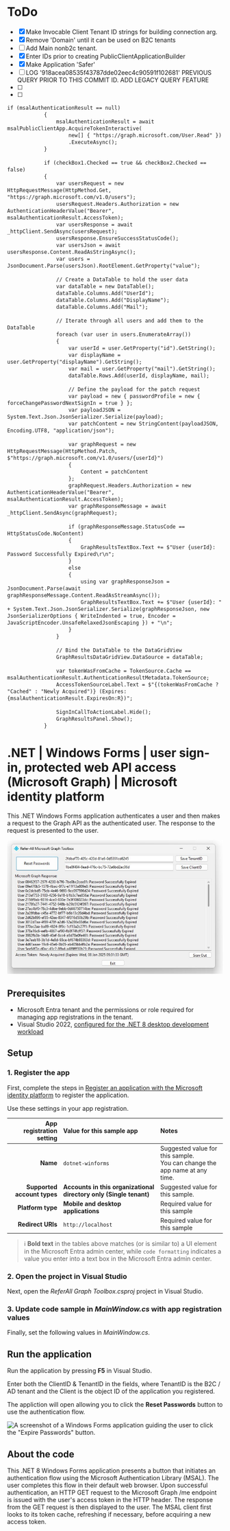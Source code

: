 # ToDo
- [x] Make Invocable Client Tenant ID strings for building connection arg.<br>
- [x] Remove 'Domain' until it can be used on B2C tenants <br>
- [ ] Add Main nonb2c tenant.<br>
- [x] Enter IDs prior to creating PublicClientApplicationBuilder<br>
- [x] Make Application 'Safer'<br>
- [ ] LOG '918acea08535f43787dde02eec4c90591f102681' PREVIOUS QUERY PRIOR TO THIS COMMIT ID. ADD LEGACY QUERY FEATURE
- [ ] 
- [ ] 

```
if (msalAuthenticationResult == null)
            {
                msalAuthenticationResult = await msalPublicClientApp.AcquireTokenInteractive(
                    new[] { "https://graph.microsoft.com/User.Read" })
                    .ExecuteAsync();
            }

            if (checkBox1.Checked == true && checkBox2.Checked == false)
            {
                var usersRequest = new HttpRequestMessage(HttpMethod.Get, "https://graph.microsoft.com/v1.0/users");
                usersRequest.Headers.Authorization = new AuthenticationHeaderValue("Bearer", msalAuthenticationResult.AccessToken);
                var usersResponse = await _httpClient.SendAsync(usersRequest);
                usersResponse.EnsureSuccessStatusCode();
                var usersJson = await usersResponse.Content.ReadAsStringAsync();
                var users = JsonDocument.Parse(usersJson).RootElement.GetProperty("value");

                // Create a DataTable to hold the user data
                var dataTable = new DataTable();
                dataTable.Columns.Add("UserId");
                dataTable.Columns.Add("DisplayName");
                dataTable.Columns.Add("Mail");

                // Iterate through all users and add them to the DataTable
                foreach (var user in users.EnumerateArray())
                {
                    var userId = user.GetProperty("id").GetString();
                    var displayName = user.GetProperty("displayName").GetString();
                    var mail = user.GetProperty("mail").GetString();
                    dataTable.Rows.Add(userId, displayName, mail);

                    // Define the payload for the patch request
                    var payload = new { passwordProfile = new { forceChangePasswordNextSignIn = true } };
                    var payloadJSON = System.Text.Json.JsonSerializer.Serialize(payload);
                    var patchContent = new StringContent(payloadJSON, Encoding.UTF8, "application/json");

                    var graphRequest = new HttpRequestMessage(HttpMethod.Patch, $"https://graph.microsoft.com/v1.0/users/{userId}")
                    {
                        Content = patchContent
                    };
                    graphRequest.Headers.Authorization = new AuthenticationHeaderValue("Bearer", msalAuthenticationResult.AccessToken);
                    var graphResponseMessage = await _httpClient.SendAsync(graphRequest);

                    if (graphResponseMessage.StatusCode == HttpStatusCode.NoContent)
                    {
                        GraphResultsTextBox.Text += $"User {userId}: Password Successfully Expired\r\n";
                    }
                    else
                    {
                        using var graphResponseJson = JsonDocument.Parse(await graphResponseMessage.Content.ReadAsStreamAsync());
                        GraphResultsTextBox.Text += $"User {userId}: " + System.Text.Json.JsonSerializer.Serialize(graphResponseJson, new JsonSerializerOptions { WriteIndented = true, Encoder = JavaScriptEncoder.UnsafeRelaxedJsonEscaping }) + "\n";
                    }
                }

                // Bind the DataTable to the DataGridView
                GraphResultsDataGridView.DataSource = dataTable;

                var tokenWasFromCache = TokenSource.Cache == msalAuthenticationResult.AuthenticationResultMetadata.TokenSource;
                AccessTokenSourceLabel.Text = $"{(tokenWasFromCache ? "Cached" : "Newly Acquired")} (Expires: {msalAuthenticationResult.ExpiresOn:R})";

                SignInCallToActionLabel.Hide();
                GraphResultsPanel.Show();
            }
```

# .NET | Windows Forms | user sign-in, protected web API access (Microsoft Graph) | Microsoft identity platform

This .NET Windows Forms application authenticates a user and then makes a request to the Graph API as the authenticated user. The response to the request is presented to the user.

![A screenshot of a Windows Forms application displaying a response from Microsoft Graph.](./app.png)

## Prerequisites

- Microsoft Entra tenant and the permissions or role required for managing app registrations in the tenant.
- Visual Studio 2022, [configured for the .NET 8 desktop development workload](https://docs.microsoft.com/dotnet/desktop/winforms/get-started/create-app-visual-studio?view=netdesktop-8.0#prerequisites)

## Setup

### 1. Register the app

First, complete the steps in [Register an application with the Microsoft identity platform](https://docs.microsoft.com/azure/active-directory/develop/quickstart-register-app) to register the application.

Use these settings in your app registration.

| App registration <br/> setting  | Value for this sample app                                           | Notes                                                                           |
|--------------------------------:|:--------------------------------------------------------------------|:--------------------------------------------------------------------------------|
| **Name**                        | `dotnet-winforms`                                                   | Suggested value for this sample. <br/> You can change the app name at any time. |
| **Supported account types**     | **Accounts in this organizational directory only (Single tenant)**  | Suggested value for this sample.                                                |
| **Platform type**               | **Mobile and desktop applications**                                 | Required value for this sample                                                  |
| **Redirect URIs**               | `http://localhost`                                                  | Required value for this sample                                                  |

> :information_source: **Bold text** in the tables above matches (or is similar to) a UI element in the Microsoft Entra admin center, while `code formatting` indicates a value you enter into a text box in the Microsoft Entra admin center.

### 2. Open the project in Visual Studio

Next, open the _ReferAll Graph Toolbox.csproj_ project in Visual Studio.

### 3. Update code sample in _MainWindow.cs_ with app registration values

Finally, set the following values in _MainWindow.cs_.

<!--```csharp
// Enter the tenant ID obtained from the Microsoft Entra admin center
TenantId = "Enter the client ID obtained from the Microsoft Entra admin center",

// Enter the client ID obtained from the Microsoft Entra admin center
ClientId = "Enter the tenant ID obtained from the Microsoft Entra admin center"
```-->

## Run the application

Run the application by pressing **F5** in Visual Studio.

Enter both the ClientID & TenantID in the fields, where TenantID is the B2C / AD tenant and the Client is the object ID of the application you registered.

The appliction will open allowing you to click the **Reset Passwords** button to use the authentication flow.

![A screenshot of a Windows Forms application guiding the user to click the "Expire Passwords" button.](./app-launch.png)

## About the code

This .NET 8 Windows Forms application presents a button that initiates an authentication flow using the Microsoft Authentication Library (MSAL). The user completes this flow in their default web browser. Upon successful authentication, an HTTP GET request to the Microsoft Graph /me endpoint is issued with the user's access token in the HTTP header. The response from the GET request is then displayed to the user. The MSAL client first looks to its token cache, refreshing if necessary, before acquiring a new access token.
